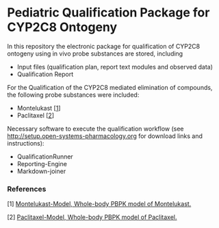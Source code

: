 # Pediatric Qualification Package for CYP2C8 Ontogeny

In this repository the electronic package for qualification of CYP2C8 ontogeny using in vivo probe substances are stored, including

- Input files (qualification plan, report text modules and observed data)
- Qualification Report
  

For the Qualification of the CYP2C8 mediated elimination of compounds, the following probe substances were included:

- Montelukast [[1](#reference)]
- Paclitaxel [[2](#reference)]


Necessary software to execute the qualification workflow (see http://setup.open-systems-pharmacology.org for download links and instructions):
- QualificationRunner
- Reporting-Engine
- Markdown-joiner 

### References

[1] [Montelukast-Model, Whole-body PBPK model of Montelukast.](https://github.com/Open-Systems-Pharmacology/Montelukast-Model)

[2] [Paclitaxel-Model, Whole-body PBPK model of Paclitaxel.](https://github.com/Open-Systems-Pharmacology/Paclitaxel-Model)
